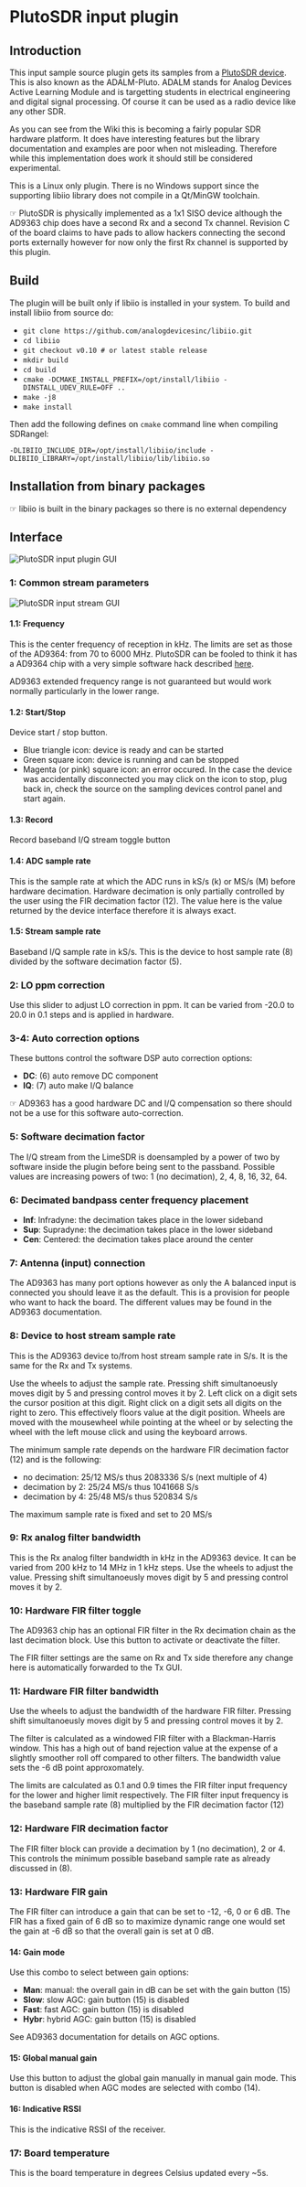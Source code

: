 <h1>PlutoSDR input plugin</h1>

<h2>Introduction</h2>

This input sample source plugin gets its samples from a [PlutoSDR device](https://wiki.analog.com/university/tools/pluto). This is also known as the ADALM-Pluto. ADALM stands for Analog Devices Active Learning Module and is targetting students in electrical engineering and digital signal processing. Of course it can be used as a radio device like any other SDR.

As you can see from the Wiki this is becoming a fairly popular SDR hardware platform. It does have interesting features but the library documentation and examples are poor when not misleading. Therefore while this implementation does work it should still be considered experimental.

This is a Linux only plugin. There is no Windows support since the supporting libiio library does not compile in a Qt/MinGW toolchain.

&#9758; PlutoSDR is physically implemented as a 1x1 SISO device although the AD9363 chip does have a second Rx and a second Tx channel. Revision C of the board claims to have pads to allow hackers connecting the second ports externally however for now only the first Rx channel is supported by this plugin.

<h2>Build</h2>

The plugin will be built only if libiio is installed in your system. To build and install libiio from source do:

  - `git clone https://github.com/analogdevicesinc/libiio.git`
  - `cd libiio`
  - `git checkout v0.10 # or latest stable release`
  - `mkdir build`
  - `cd build`
  - `cmake -DCMAKE_INSTALL_PREFIX=/opt/install/libiio -DINSTALL_UDEV_RULE=OFF ..`
  - `make -j8`
  - `make install`
  
Then add the following defines on `cmake` command line when compiling SDRangel:

`-DLIBIIO_INCLUDE_DIR=/opt/install/libiio/include -DLIBIIO_LIBRARY=/opt/install/libiio/lib/libiio.so`

<h2>Installation from binary packages</h2>

&#9758; libiio is built in the binary packages so there is no external dependency

<h2>Interface</h2>

![PlutoSDR input plugin GUI](../../../doc/img/PlutoSDRInput_plugin.png)

<h3>1: Common stream parameters</h3>

![PlutoSDR input stream GUI](../../../doc/img/PlutoSDRInput_plugin_1.png)

<h4>1.1: Frequency</h4>

This is the center frequency of reception in kHz. The limits are set as those of the AD9364: from 70 to 6000 MHz. PlutoSDR can be fooled to think it has a AD9364 chip with a very simple software hack described [here](https://wiki.analog.com/university/tools/pluto/users/customizing).

AD9363 extended frequency range is not guaranteed but would work normally particularly in the lower range.

<h4>1.2: Start/Stop</h4>

Device start / stop button. 

  - Blue triangle icon: device is ready and can be started
  - Green square icon: device is running and can be stopped
  - Magenta (or pink) square icon: an error occured. In the case the device was accidentally disconnected you may click on the icon to stop, plug back in, check the source on the sampling devices control panel and start again.
  
<h4>1.3: Record</h4>

Record baseband I/Q stream toggle button

<h4>1.4: ADC sample rate</h4>

This is the sample rate at which the ADC runs in kS/s (k) or MS/s (M) before hardware decimation. Hardware decimation is only partially controlled by the user using the FIR decimation factor (12). The value here is the value returned by the device interface therefore it is always exact.

<h4>1.5: Stream sample rate</h4>

Baseband I/Q sample rate in kS/s. This is the device to host sample rate (8) divided by the software decimation factor (5). 

<h3>2: LO ppm correction</h3>

Use this slider to adjust LO correction in ppm. It can be varied from -20.0 to 20.0 in 0.1 steps and is applied in hardware.

<h3>3-4: Auto correction options</h3>

These buttons control the software DSP auto correction options:

  - **DC**: (6) auto remove DC component
  - **IQ**: (7) auto make I/Q balance

&#9758; AD9363 has a good hardware DC and I/Q compensation so there should not be a use for this software auto-correction.
  
<h3>5: Software decimation factor</h3>

The I/Q stream from the LimeSDR is doensampled by a power of two by software inside the plugin before being sent to the passband. Possible values are increasing powers of two: 1 (no decimation), 2, 4, 8, 16, 32, 64.

<h3>6: Decimated bandpass center frequency placement</h3>

  - **Inf**: Infradyne: the decimation takes place in the lower sideband
  - **Sup**: Supradyne: the decimation takes place in the lower sideband
  - **Cen**: Centered: the decimation takes place around the center
  
<h3>7: Antenna (input) connection</h3>

The AD9363 has many port options however as only the A balanced input is connected you should leave it as the default. This is a provision for people who want to hack the board. The different values may be found in the AD9363 documentation.

<h3>8: Device to host stream sample rate</h3>

This is the AD9363 device to/from host stream sample rate in S/s. It is the same for the Rx and Tx systems.

Use the wheels to adjust the sample rate. Pressing shift simultanoeusly moves digit by 5 and pressing control moves it by 2. Left click on a digit sets the cursor position at this digit. Right click on a digit sets all digits on the right to zero. This effectively floors value at the digit position. Wheels are moved with the mousewheel while pointing at the wheel or by selecting the wheel with the left mouse click and using the keyboard arrows.

The minimum sample rate depends on the hardware FIR decimation factor (12) and is the following:

  - no decimation: 25/12 MS/s thus 2083336 S/s (next multiple of 4)
  - decimation by 2: 25/24 MS/s thus 1041668 S/s
  - decimation by 4: 25/48 MS/s thus 520834 S/s
  
The maximum sample rate is fixed and set to 20 MS/s

<h3>9: Rx analog filter bandwidth</h3>

This is the Rx analog filter bandwidth in kHz in the AD9363 device. It can be varied from 200 kHz to 14 MHz in 1 kHz steps. Use the wheels to adjust the value. Pressing shift simultanoeusly moves digit by 5 and pressing control moves it by 2.

<h3>10: Hardware FIR filter toggle</h3>

The AD9363 chip has an optional FIR filter in the Rx decimation chain as the last decimation block. Use this button to activate or deactivate the filter.

The FIR filter settings are the same on Rx and Tx side therefore any change here is automatically forwarded to the Tx GUI.

<h3>11: Hardware FIR filter bandwidth</h3>

Use the wheels to adjust the bandwidth of the hardware FIR filter. Pressing shift simultanoeusly moves digit by 5 and pressing control moves it by 2.

The filter is calculated as a windowed FIR filter with a Blackman-Harris window. This has a high out of band rejection value at the expense of a slightly smoother roll off compared to other filters. The bandwidth value sets the -6 dB point approxomately.

The limits are calculated as 0.1 and 0.9 times the FIR filter input frequency for the lower and higher limit respectively. The FIR filter input frequency is the baseband sample rate (8) multiplied by the FIR decimation factor (12)

<h3>12: Hardware FIR decimation factor</h3>

The FIR filter block can provide a decimation by 1 (no decimation), 2 or 4. This controls the minimum possible baseband sample rate as already discussed in (8).

<h3>13: Hardware FIR gain</h3>

The FIR filter can introduce a gain that can be set to -12, -6, 0 or 6 dB. The FIR has a fixed gain of 6 dB so to maximize dynamic range one would set the gain at -6 dB so that the overall gain is set at 0 dB.

<h4>14: Gain mode</h2>

Use this combo to select between gain options:

  - **Man**: manual: the overall gain in dB can be set with the gain button (15)
  - **Slow**: slow AGC: gain button (15) is disabled
  - **Fast**: fast AGC: gain button (15) is disabled 
  - **Hybr**: hybrid AGC: gain button (15) is disabled
  
See AD9363 documentation for details on AGC options.

<h4>15: Global manual gain</h4>

Use this button to adjust the global gain manually in manual gain mode. This button is disabled when AGC modes are selected with combo (14).

<h4>16: Indicative RSSI</h4>

This is the indicative RSSI of the receiver.

<h3>17: Board temperature</h3>

This is the board temperature in degrees Celsius updated every ~5s.